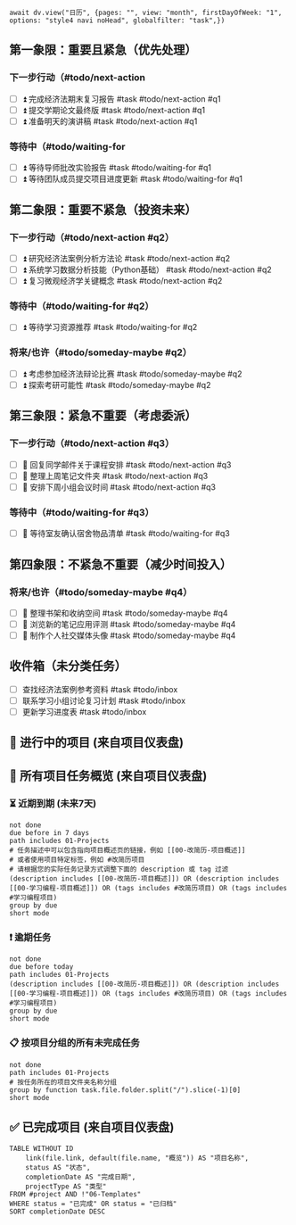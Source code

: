 ```dataviewjs
await dv.view("日历", {pages: "", view: "month", firstDayOfWeek: "1", options: "style4 navi noHead", globalfilter: "task",})
```

## 第一象限：重要且紧急（优先处理）

### 下一步行动（#todo/next-action 
- [ ] ⏫ 完成经济法期末复习报告 #task #todo/next-action #q1
- [ ] ⏫ 提交学期论文最终版 #task #todo/next-action #q1
- [ ] ⏫ 准备明天的演讲稿 #task #todo/next-action #q1

### 等待中（#todo/waiting-for 
- [ ] ⏫ 等待导师批改实验报告 #task #todo/waiting-for #q1
- [ ] ⏫ 等待团队成员提交项目进度更新 #task #todo/waiting-for #q1

## 第二象限：重要不紧急（投资未来）

### 下一步行动（#todo/next-action #q2）
- [ ] ⏫ 研究经济法案例分析方法论 #task #todo/next-action #q2
- [ ] ⏫ 系统学习数据分析技能（Python基础） #task #todo/next-action #q2
- [ ] ⏫ 复习微观经济学关键概念 #task #todo/next-action #q2

### 等待中（#todo/waiting-for #q2）
- [ ] ⏫ 等待学习资源推荐 #task #todo/waiting-for #q2

### 将来/也许（#todo/someday-maybe #q2）
- [ ] ⏫ 考虑参加经济法辩论比赛 #task #todo/someday-maybe #q2
- [ ] ⏫ 探索考研可能性 #task #todo/someday-maybe #q2

## 第三象限：紧急不重要（考虑委派）

### 下一步行动（#todo/next-action #q3）
- [ ] 🔽 回复同学邮件关于课程安排 #task #todo/next-action #q3
- [ ] 🔽 整理上周笔记文件夹 #task #todo/next-action #q3
- [ ] 🔽 安排下周小组会议时间 #task #todo/next-action #q3

### 等待中（#todo/waiting-for #q3）
- [ ] 🔽 等待室友确认宿舍物品清单 #task #todo/waiting-for #q3

## 第四象限：不紧急不重要（减少时间投入）

### 将来/也许（#todo/someday-maybe #q4）
- [ ] 🔽 整理书架和收纳空间 #task #todo/someday-maybe #q4
- [ ] 🔽 浏览新的笔记应用评测 #task #todo/someday-maybe #q4
- [ ] 🔽 制作个人社交媒体头像 #task #todo/someday-maybe #q4

## 收件箱（未分类任务）

- [ ] 查找经济法案例参考资料 #task #todo/inbox
- [ ] 联系学习小组讨论复习计划 #task #todo/inbox
- [ ] 更新学习进度表 #task #todo/inbox 

## 🚀 进行中的项目 (来自项目仪表盘)


## 🎯 所有项目任务概览 (来自项目仪表盘)

### ⏳ 近期到期 (未来7天)
```tasks
not done
due before in 7 days
path includes 01-Projects
# 任务描述中可以包含指向项目概述页的链接，例如 [[00-改简历-项目概述]]
# 或者使用项目特定标签，例如 #改简历项目
# 请根据您的实际任务记录方式调整下面的 description 或 tag 过滤
(description includes [[00-改简历-项目概述]]) OR (description includes [[00-学习编程-项目概述]]) OR (tags includes #改简历项目) OR (tags includes #学习编程项目)
group by due
short mode
```

### ❗ 逾期任务
```tasks
not done
due before today
path includes 01-Projects
(description includes [[00-改简历-项目概述]]) OR (description includes [[00-学习编程-项目概述]]) OR (tags includes #改简历项目) OR (tags includes #学习编程项目)
group by due
short mode
```

### 📋 按项目分组的所有未完成任务
```tasks
not done
path includes 01-Projects
# 按任务所在的项目文件夹名称分组
group by function task.file.folder.split("/").slice(-1)[0]
short mode
```

## ✅ 已完成项目 (来自项目仪表盘)
```dataview
TABLE WITHOUT ID
    link(file.link, default(file.name, "概览")) AS "项目名称",
    status AS "状态",
    completionDate AS "完成日期",
    projectType AS "类型"
FROM #project AND !"06-Templates"
WHERE status = "已完成" OR status = "已归档"
SORT completionDate DESC
``` 